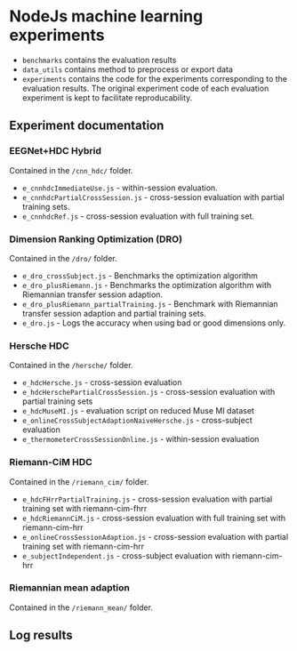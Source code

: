 # NodeJs machine learning experiments
- `benchmarks` contains the evaluation results 
- `data_utils` contains method to preprocess or export data
- `experiments` contains the code for the experiments corresponding to the evaluation results. The original experiment code of each evaluation experiment is kept to facilitate reproducability.


## Experiment documentation
### EEGNet+HDC Hybrid
Contained in the `/cnn_hdc/` folder.
- `e_cnnhdcImmediateUse.js` - within-session evaluation.
- `e_cnnhdcPartialCrossSession.js` - cross-session evaluation with partial training sets.
- `e_cnnhdcRef.js` - cross-session evaluation with full training set.
### Dimension Ranking Optimization (DRO)
Contained in the `/dro/` folder.
- `e_dro_crossSubject.js` - Benchmarks the optimization algorithm
- `e_dro_plusRiemann.js` - Benchmarks the optimization algorithm with Riemannian transfer session adaption.
- `e_dro_plusRiemann_partialTraining.js` - Benchmark with Riemannian transfer session adaption and partial training sets.
- `e_dro.js` - Logs the accuracy when using bad or good dimensions only.
### Hersche HDC
Contained in the `/hersche/` folder.
- `e_hdcHersche.js` - cross-session evaluation
- `e_hdcHerschePartialCrossSession.js` - cross-session evaluation with partial training sets
- `e_hdcMuseMI.js` - evaluation script on reduced Muse MI dataset
- `e_onlineCrossSubjectAdaptionNaiveHersche.js` - cross-subject evaluation 
- `e_thermometerCrossSessionOnline.js` - within-session evaluation
### Riemann-CiM HDC
Contained in the `/riemann_cim/` folder.
- `e_hdcFHrrPartialTraining.js` - cross-session evaluation with partial training set with riemann-cim-fhrr
- `e_hdcRiemannCiM.js` - cross-session evaluation with full training set with riemann-cim-hrr
- `e_onlineCrossSessionAdaption.js` - cross-session evaluation with partial training set with riemann-cim-hrr
- `e_subjectIndependent.js` - cross-subject evaluation with riemann-cim-hrr

### Riemannian mean adaption
Contained in the `/riemann_mean/` folder.


## Log results